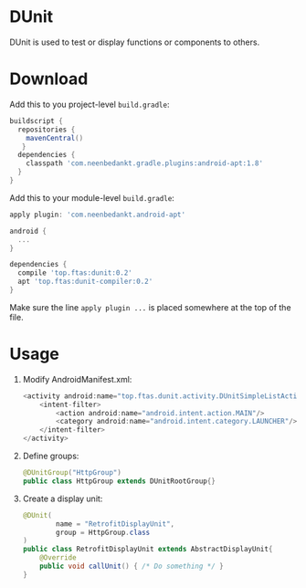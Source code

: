 # DUnit
DUnit is used to test or display functions or components to others.

# Download
Add this to you project-level `build.gradle`:

```groovy
buildscript {
  repositories {
    mavenCentral()
   }
  dependencies {
    classpath 'com.neenbedankt.gradle.plugins:android-apt:1.8'
  }
}
```

Add this to your module-level `build.gradle`:

```groovy
apply plugin: 'com.neenbedankt.android-apt'

android {
  ...
}

dependencies {
  compile 'top.ftas:dunit:0.2'
  apt 'top.ftas:dunit-compiler:0.2'
}
```

Make sure the line `apply plugin ...` is placed somewhere at the top of the file.

# Usage

1. Modify AndroidManifest.xml:

	```java
	<activity android:name="top.ftas.dunit.activity.DUnitSimpleListActivity">
		<intent-filter>
			<action android:name="android.intent.action.MAIN"/>
			<category android:name="android.intent.category.LAUNCHER"/>
		</intent-filter>
	</activity>
	```

2. Define groups:

	```java
	@DUnitGroup("HttpGroup")
	public class HttpGroup extends DUnitRootGroup{}
	```

3. Create a display unit:

	```java
	@DUnit(
			name = "RetrofitDisplayUnit",
			group = HttpGroup.class
	)
	public class RetrofitDisplayUnit extends AbstractDisplayUnit{
		@Override
		public void callUnit() { /* Do something */ }
	}
	```





